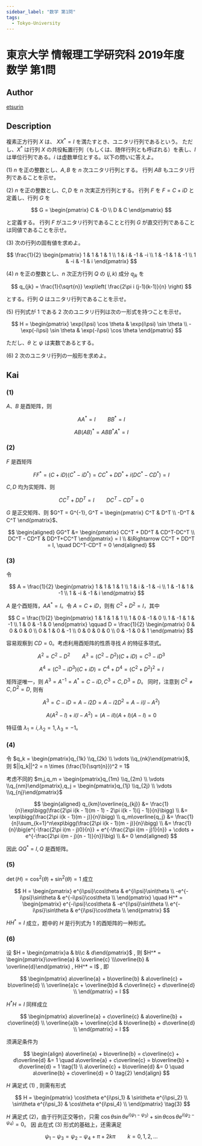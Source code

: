 ```yaml
---
sidebar_label: "数学 第1問"
tags:
  - Tokyo-University
---
```

# 東京大学 情報理工学研究科 2019年度 数学 第1問

## **Author**
[etsurin](https://zhuanlan.zhihu.com/p/561992447)

## **Description**
複素正方行列 $X$ は、 $XX^* = I$ を満たすとき、ユニタリ行列であるという。
ただし、$X^*$ は行列 $X$ の共役転置行列（もしくは、随伴行列とも呼ばれる）を表し、$I$ は単位行列である。$i$ は虚数単位とする。以下の問いに答えよ。

(1) $n$ を正の整数とし、$A, B$ を $n$ 次ユニタリ行列とする。
行列 $AB$ もユニタリ行列であることを示せ。

(2) $n$ を正の整数とし、$C, D$ を $n$ 次実正方行列とする。
行列 $F$ を $F = C + iD$ と定義し、行列 $G$ を

$$
G = \begin{pmatrix}
C & -D \\
D & C
\end{pmatrix}
$$

と定義する。
行列 $F$ がユニタリ行列であることと行列 $G$ が直交行列であることは同値であることを示せ。

(3) 次の行列の固有値を求めよ。

$$
\frac{1}{2} \begin{pmatrix}
1 & 1 & 1 & 1 \\
1 & i & -1 & -i \\
1 & -1 & 1 & -1 \\
1 & -i & -1 & i
\end{pmatrix}
$$

(4) $n$ を正の整数とし、$n$ 次正方行列 $Q$ の $(j, k)$ 成分 $q_{jk}$ を

$$
q_{jk} = \frac{1}{\sqrt{n}} \exp\left( \frac{2\pi i (j-1)(k-1)}{n} \right)
$$

とする。行列 $Q$ はユニタリ行列であることを示せ。

(5) 行列式が $1$ である $2$ 次のユニタリ行列は次の一形式を持つことを示せ。

$$
H = \begin{pmatrix}
\exp(i\psi) \cos \theta & \exp(i\psi) \sin \theta \\
-\exp(-i\psi) \sin \theta & \exp(-i\psi) \cos \theta
\end{pmatrix}
$$

ただし、$\theta$ と $\psi$ は実数であるとする。

(6) $2$ 次のユニタリ行列の一般形を求めよ。


## **Kai**
### (1)
$A、B$ 是酉矩阵，则

$$
AA^* = I \qquad BB^* = I
$$

$$
AB(AB)^* = ABB^*A^* = I
$$

### (2)
$F$ 是酉矩阵

$$
FF^* = (C+iD)(C^* - iD^*) = CC^* + DD^* + i(DC^* - CD^*) = I
$$

$C, D$ 均为实矩阵、则

$$
CC^T + DD^T = I \qquad DC^T - CD^T = 0
$$

$G$ 是正交矩阵、则 $G^T = G^{-1}, G^T = \begin{pmatrix} C^T & D^T \\ -D^T & C^T \end{pmatrix}$、

$$
\begin{aligned}
GG^T &= \begin{pmatrix}
CC^T + DD^T & CD^T-DC^T \\
DC^T - CD^T & DD^T+CC^T
\end{pmatrix}
= I \\
&\Rightarrow CC^T + DD^T = I, \quad DC^T-CD^T = 0
\end{aligned}
$$

### (3)
令

$$
A = \frac{1}{2} \begin{pmatrix}
1 & 1 & 1 & 1 \\
1 & i & -1 & -i \\
1 & -1 & 1 & -1 \\
1 & -i & -1 & i
\end{pmatrix}
$$

$A$ 是个酉矩阵，$AA^*=I$。令 $A=C+iD$，则有 $C^2 + D^2 = I$，其中

$$
C = \frac{1}{2} \begin{pmatrix}
1 & 1 & 1 & 1 \\
1 & 0 & -1 & 0 \\
1 & -1 & 1 & -1 \\
1 & 0 & -1 & 0
\end{pmatrix}
\qquad
D = \frac{1}{2} \begin{pmatrix}
0 & 0 & 0 & 0 \\
0 & 1 & 0 & -1 \\
0 & 0 & 0 & 0 \\
0 & -1 & 0 & 1
\end{pmatrix}
$$

容易观察到 $CD = 0$。考虑利用酉矩阵的性质寻找 $A$ 的特征多项式。

$$
A^2 = C^2 - D^2 \qquad A^3=(C^2-D^2)(C+iD)=C^3-iD^3
$$

$$
A^4=(C^3-iD^3)(C+iD) = C^4 + D^4 = (C^2 + D^2)^2 = I
$$

矩阵逆唯一，则 $A^3 = A^{-1}=A^*=C-iD, C^3 = C, D^3 = D$。
同时，注意到 $C^2 \neq C, D^2=D$, 则有

$$
A^3 = C-iD=A-i2D = A-i2D^2 = A-i(I-A^2)
$$

$$
A(A^2-I) + i(I-A^2) = (A-iI)(A+I)(A-I) = 0
$$

特征值 $\lambda_1 = i, \lambda_2 = 1, \lambda_3 = -1$。

### (4)
令 $q_k = \begin{pmatrix}q_{1k} \\q_{2k} \\ \vdots \\q_{nk}\end{pmatrix}$, 则 $||q_k||^2 = n \times (\frac{1}{\sqrt{n}})^2 = 1$

考虑不同的 $m,j,q_m = \begin{pmatrix}q_{1m} \\q_{2m} \\ \vdots \\q_{nm}\end{pmatrix},q_j = \begin{pmatrix}q_{1j} \\q_{2j} \\ \vdots \\q_{nj}\end{pmatrix}$

$$
\begin{aligned}
q_{km}\overline{q_{kj}} &= \frac{1}{n}\exp\bigg(\frac{2\pi i(k - 1)(m - 1) - 2\pi i(k - 1)(j - 1)}{n}\bigg) \\
&= \exp\bigg(\frac{2\pi i(k - 1)(m - j)}{n}\bigg) \\
q_m\overline{q_j} &= \frac{1}{n}\sum_{k=1}^n\exp\bigg(\frac{2\pi i(k - 1)(m - j)}{n}\bigg) \\
&= \frac{1}{n}\big(e^{-\frac{2\pi i(m - j)0}{n}} + e^{-\frac{2\pi i(m - j)1}{n}} + \cdots + e^{-\frac{2\pi i(m - j)(n - 1)}{n}}\big) \\
&= 0 
\end{aligned}
$$

因此 $QQ^* = I , Q$ 是酉矩阵。

### (5)

$\det(H) = \cos^2(\theta) + \sin^2(\theta) = 1$ 成立

$$
H = \begin{pmatrix}
e^{i\psi}\cos\theta & e^{i\psi}\sin\theta \\
-e^{-i\psi}\sin\theta & e^{-i\psi}\cos\theta \\
\end{pmatrix}
\quad H^* = \begin{pmatrix}
e^{-i\psi}\cos\theta & -e^{i\psi}\sin\theta \\
e^{-i\psi}\sin\theta & e^{i\psi}\cos\theta \\
\end{pmatrix}
$$

$HH^* = I$ 成立，题中的 $H$ 是行列式为 1 的酉矩阵的一种形式。

### (6)
设 $H = \begin{pmatrix}a & b\\c & d\end{pmatrix}$ , 则 $H^* = \begin{pmatrix}\overline{a} & \overline{c} \\\overline{b} & \overline{d}\end{pmatrix} , HH^* = I$ , 即

$$
\begin{pmatrix}
a\overline{a} + b\overline{b} & a\overline{c} + b\overline{d} \\
\overline{a}c + \overline{b}d & c\overline{c} + d\overline{d} \\ 
\end{pmatrix} = I
$$

$H^*H = I$ 同样成立

$$
\begin{pmatrix}
a\overline{a} + c\overline{c} & a\overline{b} + c\overline{d} \\
\overline{a}b + \overline{c}d & b\overline{b} + d\overline{d} \\
\end{pmatrix} = I
$$

须满足条件为

$$
\begin{align}
a\overline{a} + b\overline{b} = c\overline{c} + d\overline{d} &= 1  \quad a\overline{a} + c\overline{c} = b\overline{b} + d\overline{d} = 1 \tag{1} \\
a\overline{c} + b\overline{d} &= 0 \quad a\overline{b} + c\overline{d} = 0 \tag{2}
\end{align}
$$

$H$ 满足式 (1) , 则需有形式

$$
H = \begin{pmatrix}
\cos\theta e^{i\psi_1} & \sin\theta e^{i\psi_2} \\
\sin\theta e^{i\psi_3} & \cos\theta e^{i\psi_4} \\
\end{pmatrix}
\tag{3}
$$


$H$ 满足式 (2)，由于行列正交等价，只需 $\cos \theta \sin \theta e^{i(\psi_1-\psi_3)} + \sin \theta \cos \theta e^{i(\psi_2 - \psi_4)}=0$。
因
此在式 (3) 形式的基础上，还需满足

$$
\psi_1 - \psi_3 = \psi_2-\psi_4 + \pi + 2k \pi \qquad k = 0, 1, 2, \ldots
$$